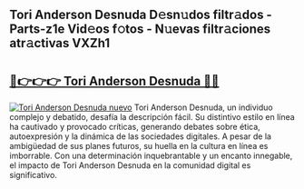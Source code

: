 ## Tori Anderson Desnuda D𝚎sn𝚞dos filtr𝚊dos - Parts-z1e Vid𝚎os f𝚘tos - N𝚞evas filtr𝚊ciones atr𝚊ctivas VXZh1

# <h2><a href="http://mb8n58.tromn.icu/?c=Tori+Anderson+Desnuda">🔗👉👉👉 Tori Anderson Desnuda 🔗🔗</a></h2>

[![Tori Anderson Desnuda nuevo](https://i.imgur.com/pEAQMta.gif)](http://mb8n58.tromn.icu/?c=Tori+Anderson+Desnuda)
Tori Anderson Desnuda, un individuo complejo y debatido, desafía la descripción fácil. Su distintivo estilo en línea ha cautivado y provocado críticas, generando debates sobre ética, autoexpresión y la dinámica de las sociedades digitales. A pesar de la ambigüedad de sus planes futuros, su huella en la cultura en línea es imborrable. Con una determinación inquebrantable y un encanto innegable, el impacto de Tori Anderson Desnuda en la comunidad digital es significativo.
